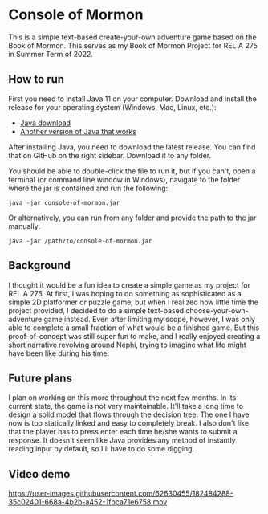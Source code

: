 # Console of Mormon
This is a simple text-based create-your-own adventure game based on the Book of Mormon.
This serves as my Book of Mormon Project for REL A 275 in Summer Term of 2022.

## How to run

First you need to install Java 11 on your computer. Download and install the release
for your operating system (Windows, Mac, Linux, etc.):

* [Java download](https://www.oracle.com/java/technologies/javase/jdk11-archive-downloads.html)
* [Another version of Java that works](https://docs.aws.amazon.com/corretto/latest/corretto-11-ug/downloads-list.html)

After installing Java, you need to download the latest release. You can find that on
GitHub on the right sidebar. Download it to any folder.

You should be able to double-click the file to run it, but if you can't, open a terminal
(or command line window in Windows), navigate to the folder where the jar is contained
and run the following:

```
java -jar console-of-mormon.jar
```
Or alternatively, you can run from any folder and provide the path to the jar manually:

```
java -jar /path/to/console-of-mormon.jar
```

## Background

I thought it would be a fun idea to create a simple game as my project for REL A 275.
At first, I was hoping to do something as sophisticated as a simple 2D platformer or
puzzle game, but when I realized how little time the project provided, I decided to
do a simple text-based choose-your-own-adventure game instead. Even after limiting my
scope, however, I was only able to complete a small fraction of what would be a finished
game. But this proof-of-concept was still super fun to make, and I really enjoyed
creating a short narrative revolving around Nephi, trying to imagine what life might have
been like during his time.

## Future plans

I plan on working on this more throughout the next few months. In its current state,
the game is not very maintainable. It'll take a long time to design a solid model
that flows through the decision tree. The one I have now is too statically linked and
easy to completely break. I also don't like that the player has to press enter each
time he/she wants to submit a response. It doesn't seem like Java provides any method
of instantly reading input by default, so I'll have to do some digging.

## Video demo


https://user-images.githubusercontent.com/62630455/182484288-35c02401-668a-4b2b-a452-1fbca71e6758.mov



